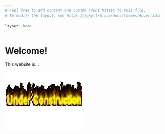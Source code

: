 ```yaml
---
# Feel free to add content and custom Front Matter to this file.
# To modify the layout, see https://jekyllrb.com/docs/themes/#overriding-theme-defaults

layout: home
---
```

# Welcome!
This website is...

![under construction][the damn pic]

[the damn pic]: assets/construction.gif
